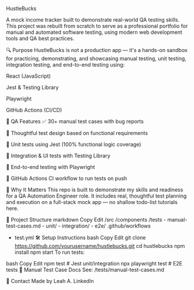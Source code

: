 HustleBucks

A mock income tracker built to demonstrate real-world QA testing skills.
This project was rebuilt from scratch to serve as a professional portfolio for manual and automated software testing, using modern web development tools and QA best practices.

🔍 Purpose
HustleBucks is not a production app — it's a hands-on sandbox for practicing, demonstrating, and showcasing manual testing, unit testing, integration testing, and end-to-end testing using:

React (JavaScript)

Jest & Testing Library

Playwright

GitHub Actions (CI/CD)

🧪 QA Features
✅ 30+ manual test cases with bug reports

🧠 Thoughtful test design based on functional requirements

🧪 Unit tests using Jest (100% functional logic coverage)

🔄 Integration & UI tests with Testing Library

🚀 End-to-end testing with Playwright

🔧 GitHub Actions CI workflow to run tests on push

💼 Why It Matters
This repo is built to demonstrate my skills and readiness for a QA Automation Engineer role. It includes real, thoughtful test planning and execution on a full-stack mock app — no shallow todo-list tutorials here.

📁 Project Structure
markdown
Copy
Edit
/src
  /components
  /tests
    - manual-test-cases.md
    - unit/
    - integration/
    - e2e/
.github/workflows
  - test.yml
🛠 Setup Instructions
bash
Copy
Edit
git clone https://github.com/yourusername/hustlebucks.git
cd hustlebucks
npm install
npm start
To run tests:

bash
Copy
Edit
npm test                # Jest unit/integration
npx playwright test     # E2E tests
📄 Manual Test Case Docs
See: /tests/manual-test-cases.md

💬 Contact
Made by Leah A.
LinkedIn
